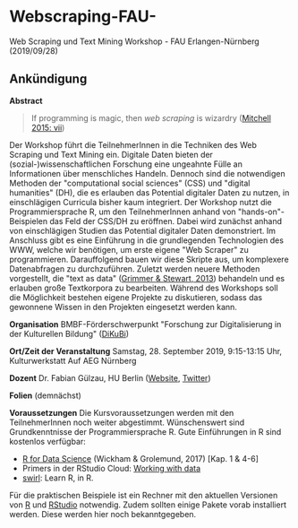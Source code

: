 # Webscraping-FAU-
Web Scraping und Text Mining Workshop - FAU Erlangen-Nürnberg (2019/09/28)

## Ankündigung

**Abstract**

> If programming is magic, then *web scraping* is wizardry ([Mitchell 2015: vii](https://www.oreilly.com/library/view/web-scraping-with/9781491985564/))

Der Workshop führt die TeilnehmerInnen in die Techniken des Web Scraping und Text 
Mining ein. Digitale Daten bieten der (sozial-)wissenschaftlichen Forschung eine
ungeahnte Fülle an Informationen über menschliches Handeln. Dennoch sind die 
notwendigen Methoden der "computational social sciences" (CSS) und "digital 
humanities" (DH), die es erlauben das Potential digitaler Daten zu nutzen, in 
einschlägigen Curricula bisher kaum integriert. Der Workshop nutzt die 
Programmiersprache R, um den TeilnehmerInnen anhand von "hands-on"-Beispielen das
Feld der CSS/DH zu eröffnen. 
Dabei wird zunächst anhand von einschlägigen Studien das Potential digitaler
Daten demonstriert. Im Anschluss gibt es eine Einführung in die grundlegenden 
Technologien des WWW, welche wir benötigen, um erste eigene "Web Scraper" zu 
programmieren. Darauffolgend bauen wir diese Skripte aus, um komplexere Datenabfragen 
zu durchzuführen. Zuletzt werden neuere Methoden vorgestellt, die "text as data" 
([Grimmer & Stewart, 2013](https://www.cambridge.org/core/journals/political-analysis/article/text-as-data-the-promise-and-pitfalls-of-automatic-content-analysis-methods-for-political-texts/F7AAC8B2909441603FEB25C156448F20)) 
behandeln und es erlauben große Textkorpora zu bearbeiten. Während des Workshops 
soll die Möglichkeit bestehen eigene Projekte zu diskutieren, sodass das gewonnene
Wissen in den Projekten eingesetzt werden kann. 

**Organisation**
BMBF-Förderschwerpunkt "Forschung zur Digitalisierung in der Kulturellen Bildung" ([DiKuBi](https://www.dikubi-meta.fau.de/))

**Ort/Zeit der Veranstaltung**
Samstag, 28. September 2019, 9:15-13:15 Uhr, Kulturwerkstatt Auf AEG Nürnberg

**Dozent**
Dr. Fabian Gülzau, HU Berlin ([Website](https://fguelzau.rbind.io/), [Twitter](https://twitter.com/FabFuchs))

**Folien**
(demnächst)

**Voraussetzungen**
Die Kursvoraussetzungen werden mit den TeilnehmerInnen noch weiter abgestimmt. 
Wünschenswert sind Grundkenntnisse der Programmiersprache R. Gute Einführungen in
R sind kostenlos verfügbar:
- [R for Data Science](https://r4ds.had.co.nz/) (Wickham & Grolemund, 2017) [Kap. 1 & 4-6]
- Primers in der RStudio Cloud: [Working with data](https://rstudio.cloud/learn/primers/2)
- [swirl](https://swirlstats.com/): Learn R, in R.

Für die praktischen Beispiele ist ein Rechner mit den aktuellen Versionen von [R](https://www.r-project.org/) 
und [RStudio](https://www.rstudio.com/products/rstudio/download/) notwendig. Zudem sollten einige Pakete vorab installiert werden. Diese werden hier noch bekanntgegeben.